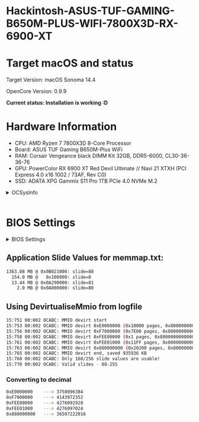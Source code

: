 # Hackintosh-ASUS-TUF-GAMING-B650M-PLUS-WIFI-7800X3D-RX-6900-XT


# Target macOS and status

Target Version: macOS Sonoma 14.4

OpenCore Version: 0.9.9

**Current status: Installation is working :D**

# Hardware Information

- CPU: AMD Ryzen 7 7800X3D 8-Core Processor
- Board: ASUS TUF Gaming B650M-Plus WiFi
- RAM: Corsair Vengeance black DIMM Kit 32GB, DDR5-6000, CL30-36-36-76
- GPU: PowerColor RX 6900 XT Red Devil Ultimate // Navi 21 XTXH (PCI Express 4.0 x16 1002 / 73AF, Rev C0)
- SSD: ADATA XPG Gammix S11 Pro 1TB PCIe 4.0 NVMe M.2

<details>
<summary>OCSysInfo</summary>

```sh
─ CPU
  └── AMD Ryzen 7 7800X3D 8-Core Processor           
      ├── Cores: 8
      ├── Threads: 16
      ├── SSE: SSE4.2
      ├── SSSE3: Supported
      └── Codename: Zen 4

─ Motherboard
  ├── Model: TUF GAMING B650M-PLUS WIFI
  ├── Manufacturer: ASUSTeK COMPUTER INC.
  └── BIOS: 2413 (2024/02/07)

─ GPU
  ├── AMD Radeon RX 6900 XT
  │   ├── Device ID: 0x73AF
  │   ├── Vendor: 0x1002
  │   ├── PCI Path: PciRoot(0x0)/Pci(0x1,0x1)/Pci(0x0,0x0)/Pci(0x0,0x0)/Pci(0x0,0x0)
  │   ├── ACPI Path: \_SB.PCI0.GPP0.SWUS.SWDS.VGA_
  │   └── Codename: Sienna Cichlid
  └── AMD Radeon(TM) Graphics
      ├── Device ID: 0x164E
      ├── Vendor: 0x1002
      ├── PCI Path: PciRoot(0x0)/Pci(0x8,0x1)/Pci(0x0,0x0)
      └── ACPI Path: \_SB.PCI0.GP17.VGA_

─ Memory
  ├── CMK32GX5M2B6000C30 (Part-Number)
  │   ├── Type: Unknown
  │   ├── Slot
  │   │   ├── Bank: P0 CHANNEL A
  │   │   └── Channel: DIMM 1
  │   ├── Frequency (MHz): 6000 MHz
  │   ├── Manufacturer: Corsair
  │   └── Capacity: 16384MB
  └── CMK32GX5M2B6000C30 (Part-Number)
      ├── Type: Unknown
      ├── Slot
      │   ├── Bank: P0 CHANNEL B
      │   └── Channel: DIMM 1
      ├── Frequency (MHz): 6000 MHz
      ├── Manufacturer: Corsair
      └── Capacity: 16384MB

─ Network
  └── RTL8125 2.5GbE Controller
      ├── Device ID: 0x8125
      ├── Vendor: 0x10EC
      ├── PCI Path: PciRoot(0x0)/Pci(0x2,0x1)/Pci(0x0,0x0)/Pci(0xa,0x0)/Pci(0x0,0x0)
      └── ACPI Path: \_SB.PCI0.GPP7.UP00.DP50.EP00

─ Audio
  ├── RV635 HDMI Audio [Radeon HD 3650/3730/3750]
  │   ├── Device ID: 0xAA01
  │   └── Vendor: 0x1002
  ├── Unknown Sound Device
  │   ├── Device ID: 0x020E
  │   └── Vendor: 0xBE57
  ├── RV635 HDMI Audio [Radeon HD 3650/3730/3750]
  │   ├── Device ID: 0xAA01
  │   └── Vendor: 0x1002
  ├── Realtek ALC897
  │   ├── Device ID: 0x0897
  │   └── Vendor: 0x10EC
  └── Unknown Sound Device
      ├── Device ID: 0x0100
      └── Vendor: 0x2F96

─ Input
  ├── HID Keyboard Device
  │   ├── Product ID: 0xC547
  │   └── Vendor ID: 0x046D
  ├── USB Input Device (USB)
  │   ├── Product ID: 0x0081
  │   └── Vendor ID: 0x3299
  ├── HID Keyboard Device
  │   ├── Product ID: 0x0081
  │   └── Vendor ID: 0x3299
  ├── USB Input Device (USB)
  │   ├── Product ID: 0xC547
  │   └── Vendor ID: 0x046D
  └── HID-compliant mouse
      ├── Product ID: 0x0081
      └── Vendor ID: 0x3299

─ Storage
  └── Samsung 980 PRO 1000GB
      ├── Type: NVMe
      ├── Connector: PCI Express
      └── Location: Internal
```

</details>

<br/>

# BIOS Settings

<details>
<summary>BIOS Settings</summary>

## Boot / Secure Boot
- Secure boot state: **User**
- OS Type: **Other OS**
- Secure Boot Mode: **Custom**

## RAM Settings
- **DOCP I / EXPO / XMP  loaded**
    - DDR5-6000 30-36-36-76-2N-1.4
## CPU Configuration
- PSS Support: Enabled
- NX Mode: Enabled
- SVM Mode: Enabled
## PCI Subsystem Settings
- Above 4G Decoding: **Enabled**
- Resize BAR Support: **Enabled**
- SR-IOV Support: Disabled
## USB Configuration
- Legacy USB Support: Enabled
- XHCI Hand-off: Enabled
- USB Mass Storage Driver Support: Disabled

## Onboard Devices Configuration / Serial Port Configuration
- Serial Port: **Disabled**

## NB Configuration
- Primary Video Device: PCIE Video
- Integrated Graphics: **Disabled**

</details>

## Application Slide Values for memmap.txt:
```sh
1363.08 MB @ 0x0B021000: slide=88
  154.0 MB @   0x100000: slide=0
  13.44 MB @ 0x0A290000: slide=81
    2.0 MB @ 0x0A000000: slide=80
```

## Using DevirtualiseMmio from logfile

```sh
15:751 00:002 OCABC: MMIO devirt start
15:753 00:002 OCABC: MMIO devirt 0xE0000000 (0x10000 pages, 0x800000000000100D) skip 0
15:756 00:002 OCABC: MMIO devirt 0xF7000000 (0x7E00 pages, 0x800000000000100D) skip 0
15:758 00:002 OCABC: MMIO devirt 0xFEE00000 (0x1 pages, 0x8000000000000001) skip 0
15:761 00:002 OCABC: MMIO devirt 0xFEE01000 (0x11FF pages, 0x800000000000100D) skip 0
15:763 00:002 OCABC: MMIO devirt 0x880000000 (0x20200 pages, 0x800000000000100D) skip 0
15:765 00:002 OCABC: MMIO devirt end, saved 935936 KB
15:768 00:002 OCABC: Only 168/256 slide values are usable!
15:770 00:002 OCABC: Valid slides - 88-255
```

### Converting to decimal
```sh
0xE0000000    ---> 3758096384
0xF7000000    ---> 4143972352
0xFEE00000    ---> 4276092928
0xFEE01000    ---> 4276097024
0x880000000   ---> 36507222016
```